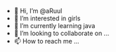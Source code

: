 - 👋 Hi, I’m @aRuul
- 👀 I’m interested in girls
- 🌱 I’m currently learning java
- 💞️ I’m looking to collaborate on ...
- 📫 How to reach me ...

<!---
aRuul/aRuul is a ✨ special ✨ repository because its `README.md` (this file) appears on your GitHub profile.
You can click the Preview link to take a look at your changes.
--->
